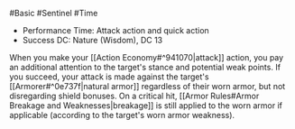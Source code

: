 #Basic #Sentinel #Time
 
- Performance Time: Attack action and quick action
- Success DC: Nature (Wisdom), DC 13
 
When you make your [[Action Economy#^941070|attack]] action, you pay an additional attention to the target's stance and potential weak points. If you succeed, your attack is made against the target's [[Armorer#^0e737f|natural armor]] regardless of their worn armor, but not disregarding shield bonuses. On a critical hit, [[Armor Rules#Armor Breakage and Weaknesses|breakage]] is still applied to the worn armor if applicable (according to the target's worn armor weakness).